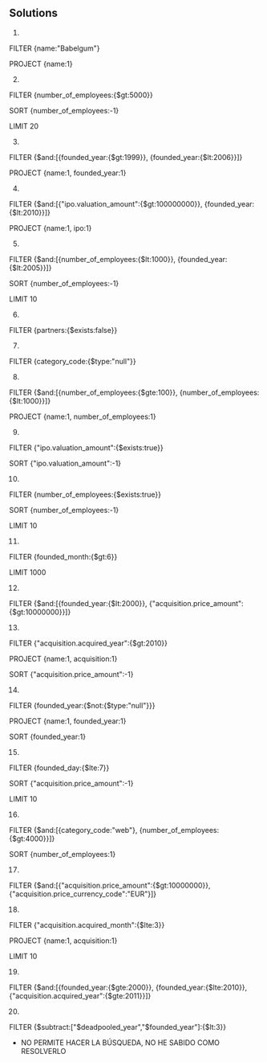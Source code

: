 ## Solutions

1.
FILTER {name:"Babelgum"}

PROJECT {name:1}

2.
FILTER {number_of_employees:{$gt:5000}} 

SORT {number_of_employees:-1}

LIMIT 20

3.
FILTER {$and:[{founded_year:{$gt:1999}}, {founded_year:{$lt:2006}}]}

PROJECT {name:1, founded_year:1}

4.
FILTER {$and:[{"ipo.valuation_amount":{$gt:100000000}}, {founded_year:{$lt:2010}}]}

PROJECT {name:1, ipo:1}

5.
FILTER {$and:[{number_of_employees:{$lt:1000}}, {founded_year:{$lt:2005}}]}

SORT {number_of_employees:-1}

LIMIT 10

6.
FILTER {partners:{$exists:false}}

7.
FILTER {category_code:{$type:"null"}}

8.
FILTER {$and:[{number_of_employees:{$gte:100}}, {number_of_employees:{$lt:1000}}]}

PROJECT {name:1, number_of_employees:1}

9.
FILTER {"ipo.valuation_amount":{$exists:true}}

SORT {"ipo.valuation_amount":-1}

10.
FILTER {number_of_employees:{$exists:true}}

SORT {number_of_employees:-1}

LIMIT 10

11.
FILTER {founded_month:{$gt:6}}

LIMIT 1000

12.
FILTER {$and:[{founded_year:{$lt:2000}}, {"acquisition.price_amount":{$gt:10000000}}]}

13.
FILTER {"acquisition.acquired_year":{$gt:2010}}

PROJECT {name:1, acquisition:1}

SORT {"acquisition.price_amount":-1}

14.
FILTER {founded_year:{$not:{$type:"null"}}}

PROJECT {name:1, founded_year:1}

SORT {founded_year:1}

15.
FILTER {founded_day:{$lte:7}}

SORT {"acquisition.price_amount":-1}

LIMIT 10

16.
FILTER {$and:[{category_code:"web"}, {number_of_employees:{$gt:4000}}]}

SORT {number_of_employees:1}

17.
FILTER {$and:[{"acquisition.price_amount":{$gt:10000000}}, {"acquisition.price_currency_code":"EUR"}]}

18.
FILTER {"acquisition.acquired_month":{$lte:3}}

PROJECT {name:1, acquisition:1}

LIMIT 10

19.
FILTER {$and:[{founded_year:{$gte:2000}}, {founded_year:{$lte:2010}}, {"acquisition.acquired_year":{$gte:2011}}]}

20.
FILTER {$subtract:["$deadpooled_year","$founded_year"]:{$lt:3}}

- NO PERMITE HACER LA BÚSQUEDA, NO HE SABIDO COMO RESOLVERLO


